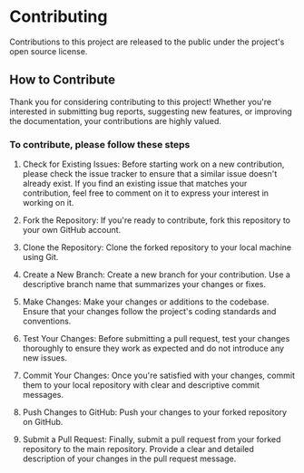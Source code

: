 # Contributing

Contributions to this project are released to the public under the project's open source license.

## How to Contribute

Thank you for considering contributing to this project! Whether you're interested in submitting bug reports, suggesting new features, or improving the documentation, your contributions are highly valued.

### To contribute, please follow these steps

1. Check for Existing Issues: Before starting work on a new contribution, please check the issue tracker to ensure that a similar issue doesn't already exist. If you find an existing issue that matches your contribution, feel free to comment on it to express your interest in working on it.

2. Fork the Repository: If you're ready to contribute, fork this repository to your own GitHub account.

3. Clone the Repository: Clone the forked repository to your local machine using Git.

4. Create a New Branch: Create a new branch for your contribution. Use a descriptive branch name that summarizes your changes or fixes.

5. Make Changes: Make your changes or additions to the codebase. Ensure that your changes follow the project's coding standards and conventions.

6. Test Your Changes: Before submitting a pull request, test your changes thoroughly to ensure they work as expected and do not introduce any new issues.

7. Commit Your Changes: Once you're satisfied with your changes, commit them to your local repository with clear and descriptive commit messages.

8. Push Changes to GitHub: Push your changes to your forked repository on GitHub.

9. Submit a Pull Request: Finally, submit a pull request from your forked repository to the main repository. Provide a clear and detailed description of your changes in the pull request message.
